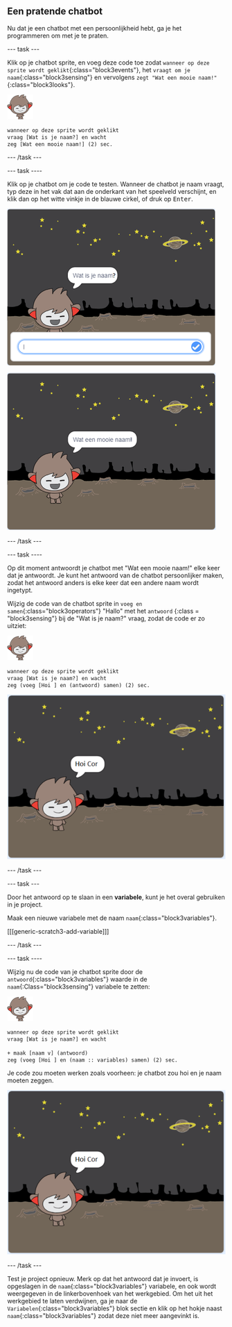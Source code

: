 ## Een pratende chatbot

Nu dat je een chatbot met een persoonlijkheid hebt, ga je het programmeren om met je te praten.

\--- task \---

Klik op je chatbot sprite, en voeg deze code toe zodat `wanneer op deze sprite wordt geklikt`{:class="block3events"}, het `vraagt om je naam`{:class="block3sensing"} en vervolgens `zegt "Wat een mooie naam!"`{:class="block3looks"}.

![nano sprite](images/nano-sprite.png)

```blocks3
wanneer op deze sprite wordt geklikt
vraag [Wat is je naam?] en wacht
zeg [Wat een mooie naam!] (2) sec.
```

\--- /task \---

\--- task \----

Klik op je chatbot om je code te testen. Wanneer de chatbot je naam vraagt, typ deze in het vak dat aan de onderkant van het speelveld verschijnt, en klik dan op het witte vinkje in de blauwe cirkel, of druk op <kbd>Enter</kbd>.

![Een reactie van een ChatBot testen](images/chatbot-ask-test1.png)

![Een reactie van een ChatBot testen](images/chatbot-ask-test2.png)

\--- /task \---

\--- task \----

Op dit moment antwoordt je chatbot met "Wat een mooie naam!" elke keer dat je antwoordt. Je kunt het antwoord van de chatbot persoonlijker maken, zodat het antwoord anders is elke keer dat een andere naam wordt ingetypt.

Wijzig de code van de chatbot sprite in `voeg en samen`{:class="block3operators"} "Hallo" met het `antwoord` {:class = "block3sensing"} bij de "Wat is je naam?" vraag, zodat de code er zo uitziet:

![nano sprite](images/nano-sprite.png)

```blocks3
wanneer op deze sprite wordt geklikt
vraag [Wat is je naam?] en wacht
zeg (voeg [Hoi ] en (antwoord) samen) (2) sec.
```

![Een persoonlijk antwoord testen](images/chatbot-answer-test.png)

\--- /task \---

\--- task \---

Door het antwoord op te slaan in een **variabele**, kunt je het overal gebruiken in je project.

Maak een nieuwe variabele met de naam `naam`{:class="block3variables"}.

[[[generic-scratch3-add-variable]]]

\--- /task \---

\--- task \----

Wijzig nu de code van je chatbot sprite door de `antwoord`{:class="block3variables"} waarde in de `naam`{:Class="block3sensing"} variabele te zetten:

![nano sprite](images/nano-sprite.png)

```blocks3
wanneer op deze sprite wordt geklikt
vraag [Wat is je naam?] en wacht

+ maak [naam v] (antwoord)
zeg (voeg [Hoi ] en (naam :: variables) samen) (2) sec.
```

Je code zou moeten werken zoals voorheen: je chatbot zou hoi en je naam moeten zeggen.

![Een persoonlijk antwoord testen](images/chatbot-answer-test.png)

\--- /task \---

Test je project opnieuw. Merk op dat het antwoord dat je invoert, is opgeslagen in de `naam`{:class="block3variables"} variabele, en ook wordt weergegeven in de linkerbovenhoek van het werkgebied. Om het uit het werkgebied te laten verdwijnen, ga je naar de `Variabelen`{:class="block3variables"} blok sectie en klik op het hokje naast `naam`{:class="block3variables"} zodat deze niet meer aangevinkt is.